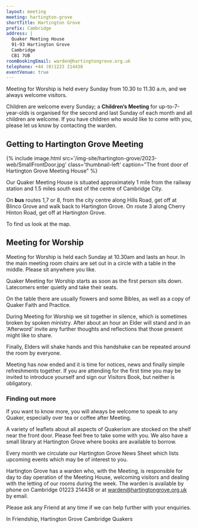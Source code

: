 ```yaml
---
layout: meeting
meeting: hartington-grove
shortTitle: Hartington Grove
prefix: Cambridge
address: |
  Quaker Meeting House
  91-93 Hartington Grove
  Cambridge
  CB1 7UB
roomBookingEmail: warden@hartingtongrove.org.uk
telephone: +44 (0)1223 214438
eventVenue: true
---
```


Meeting for Worship is held every Sunday from 10.30 to 11.30 a.m, and we always welcome visitors.

Children are welcome every Sunday; a **Children’s Meeting** for up-to-7-year-olds is organised for the second and last Sunday of each month and all children are welcome. If you have children who would like to come with you, please let us know by contacting the warden.

## Getting to Hartington Grove Meeting

{% include image.html src='/img-site/hartington-grove/2023-web/SmallFrontDoor.jpg' class='thumbnail-left' caption="The front door of Hartington Grove Meeting House" %}

Our Quaker Meeting House is situated approximately 1 mile from the railway station and 1.5 miles south east of the centre of Cambridge City.

On **bus** routes 1,7 or 8, from the city centre along Hills Road, get off at Blinco Grove and walk back to Hartington Grove. On route 3 along Cherry Hinton Road, get off at Hartington Grove.

To find us look at the map.

## Meeting for Worship

Meeting for Worship is held each Sunday at 10.30am and lasts an hour. In the main meeting room chairs are set out in a circle with a table in the middle. Please sit anywhere you like.

Quaker Meeting for Worship starts as soon as the first person sits down. Latecomers enter quietly and take their seats.

On the table there are usually flowers and some Bibles, as well as a copy of Quaker Faith and Practice.

During Meeting for Worship we sit together in silence, which is sometimes broken by spoken ministry. After about an hour an Elder will stand and in an 'Afterword' invite any further thoughts and reflections that those present might like to share.

Finally, Elders will shake hands and this handshake can be repeated around the room by everyone.

Meeting has now ended and it is time for notices, news and finally simple refreshments together. If you are attending for the first time you may be invited to introduce yourself and sign our Visitors Book, but neither is obligatory.

### Finding out more

If you want to know more, you will always be welcome to speak to any Quaker, especially over tea or coffee after Meeting.

A variety of leaflets about all aspects of Quakerism are stocked on the shelf near the front door. Please feel free to take some with you. We also have a small library at Hartington Grove where books are available to borrow.

Every month we circulate our Hartington Grove News Sheet which lists upcoming events which may be of interest to you.

Hartington Grove has a warden who, with the Meeting, is responsible for day to day operation of the Meeting House, welcoming visitors and dealing with the letting of our rooms during the week. The warden is available by phone on Cambridge 01223 214438 or at [warden@hartingtongrove.org.uk](mailto:warden@hartingtongrove.org.uk) by email.

Please ask any Friend at any time if we can help further with your enquiries.

In Friendship, Hartington Grove Cambridge Quakers
